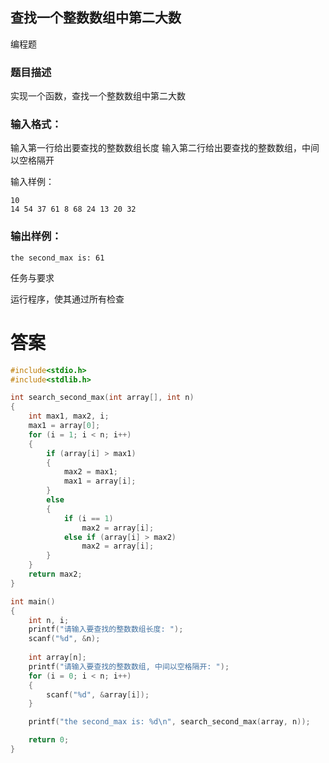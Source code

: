 ## 查找一个整数数组中第二大数

编程题

### 题目描述

实现一个函数，查找一个整数数组中第二大数

### 输入格式：

输入第一行给出要查找的整数数组长度
输入第二行给出要查找的整数数组，中间以空格隔开

输入样例：

```
10
14 54 37 61 8 68 24 13 20 32
```

### 输出样例：

```
the second_max is: 61
```

任务与要求

运行程序，使其通过所有检查

# 答案
```c
#include<stdio.h>
#include<stdlib.h>

int search_second_max(int array[], int n)
{	
    int max1, max2, i;
    max1 = array[0];
    for (i = 1; i < n; i++)
    {
        if (array[i] > max1)
        {
            max2 = max1;
            max1 = array[i];            
        }
        else
        {
            if (i == 1)
                max2 = array[i];
            else if (array[i] > max2)
                max2 = array[i];
        }
    }
    return max2;
}

int main()    
{	
    int n, i;
    printf("请输入要查找的整数数组长度: ");
    scanf("%d", &n);
    
    int array[n];
    printf("请输入要查找的整数数组, 中间以空格隔开: ");
    for (i = 0; i < n; i++)
    {
        scanf("%d", &array[i]);
    }

    printf("the second_max is: %d\n", search_second_max(array, n));

    return 0;
}
```